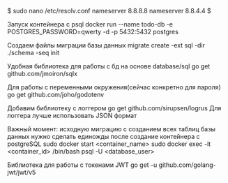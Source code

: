 $
sudo nano /etc/resolv.conf 
nameserver 8.8.8.8
nameserver 8.8.4.4
$

Запуск контейнера с psql
docker run --name todo-db -e POSTGRES_PASSWORD=qwerty -d -p 5432:5432 postgres


Создаем файлы миграции базы данных
migrate create -ext sql -dir ./schema -seq init

Удобная библиотека для работы с бд на основе database/sql
go get github.com/jmoiron/sqlx


Для работы с переменными окружения(сейчас конкретно для пароля)
go get github.com/joho/godotenv

Добавим библиотеку с логгером 
go get github.com/sirupsen/logrus
Для логгера лучше использовать JSON формат


Важный момент: исходную миграцию с созданием всех таблиц базы данных
нужно сделать единожды после создание контейнера с postgreSQL
sudo docker start <container_name>
sudo docker exec -it <container_id> /bin/bash
psql -U <database_user>

Библиотека для работы с токенами JWT
go get -u github.com/golang-jwt/jwt/v5